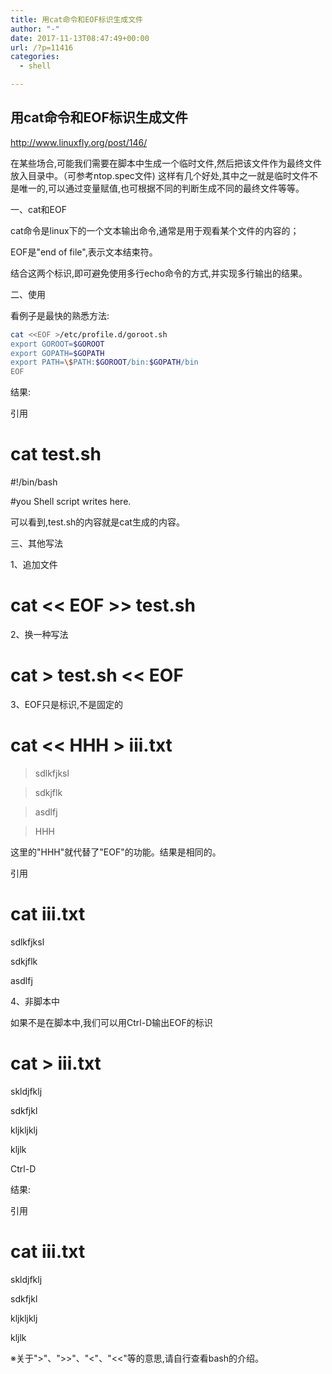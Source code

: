 ```yaml
---
title: 用cat命令和EOF标识生成文件
author: "-"
date: 2017-11-13T08:47:49+00:00
url: /?p=11416
categories:
  - shell

---
```

## 用cat命令和EOF标识生成文件
http://www.linuxfly.org/post/146/
     
在某些场合,可能我们需要在脚本中生成一个临时文件,然后把该文件作为最终文件放入目录中。（可参考ntop.spec文件) 这样有几个好处,其中之一就是临时文件不是唯一的,可以通过变量赋值,也可根据不同的判断生成不同的最终文件等等。
  
一、cat和EOF
  
cat命令是linux下的一个文本输出命令,通常是用于观看某个文件的内容的；
  
EOF是"end of file",表示文本结束符。
  
结合这两个标识,即可避免使用多行echo命令的方式,并实现多行输出的结果。
  
二、使用
  
看例子是最快的熟悉方法: 

```bash
cat <<EOF >/etc/profile.d/goroot.sh
export GOROOT=$GOROOT
export GOPATH=$GOPATH
export PATH=\$PATH:$GOROOT/bin:$GOPATH/bin
EOF
```

结果: 
  
引用

# cat test.sh

#!/bin/bash
  
#you Shell script writes here.

可以看到,test.sh的内容就是cat生成的内容。
  
三、其他写法
  
1、追加文件

# cat << EOF >> test.sh

2、换一种写法

# cat > test.sh << EOF

3、EOF只是标识,不是固定的

# cat << HHH > iii.txt

> sdlkfjksl
    
> sdkjflk
    
> asdlfj
    
> HHH 

这里的"HHH"就代替了"EOF"的功能。结果是相同的。
  
引用

# cat iii.txt

sdlkfjksl
  
sdkjflk
  
asdlfj

4、非脚本中
  
如果不是在脚本中,我们可以用Ctrl-D输出EOF的标识

# cat > iii.txt

skldjfklj
  
sdkfjkl
  
kljkljklj
  
kljlk
  
Ctrl-D

结果: 
  
引用

# cat iii.txt

skldjfklj
  
sdkfjkl
  
kljkljklj
  
kljlk

※关于">"、">>"、"<"、"<<"等的意思,请自行查看bash的介绍。